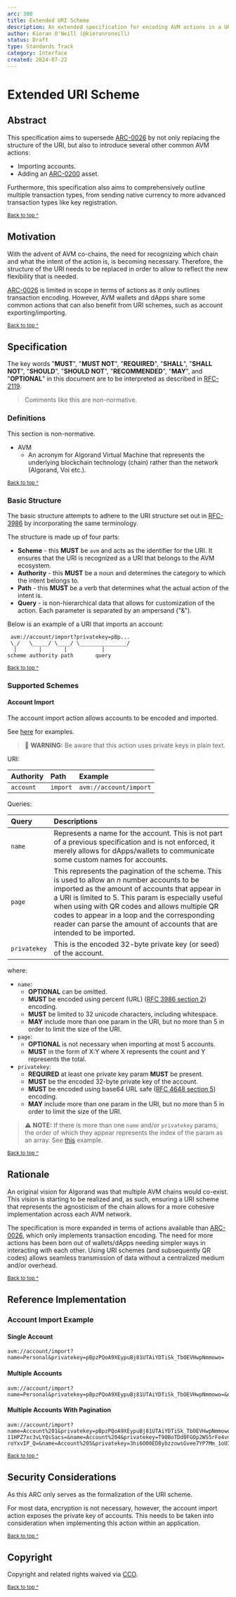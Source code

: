 ```yaml
---
arc: 300
title: Extended URI Scheme
description: An extended specification for encoding AVM actions in a URI scheme.
author: Kieran O'Neill (@kieranroneill)
status: Draft
type: Standards Track
category: Interface
created: 2024-07-22
---
```


# Extended URI Scheme

## Abstract

This specification aims to supersede [ARC-0026][arc-0026] by not only replacing the structure of the URI, but also to introduce several other common AVM actions:

* Importing accounts.
* Adding an [ARC-0200][arc-0200] asset.

Furthermore, this specification also aims to comprehensively outline multiple transaction types, from sending native currency to more advanced transaction types like key registration.

<sup>[Back to top ^][top]</sup>

## Motivation

With the advent of AVM co-chains, the need for recognizing which chain and what the intent of the action is, is becoming necessary. Therefore, the structure of the URI needs to be replaced in order to allow to reflect the new flexibility that is needed.

[ARC-0026][arc-0026] is limited in scope in terms of actions as it only outlines transaction encoding. However, AVM wallets and dApps share some common actions that can also benefit from URI schemes, such as account exporting/importing.

<sup>[Back to top ^][top]</sup>

## Specification

The key words "**MUST**", "**MUST NOT**", "**REQUIRED**", "**SHALL**", "**SHALL NOT**", "**SHOULD**", "**SHOULD NOT**", "**RECOMMENDED**", "**MAY**", and "**OPTIONAL**" in this document are to be interpreted as described in <a href="https://www.ietf.org/rfc/rfc2119.txt">RFC-2119</a>.

> Comments like this are non-normative.

### Definitions

This section is non-normative.

* AVM
  - An acronym for Algorand Virtual Machine that represents the underlying blockchain technology (chain) rather than the network (Algorand, Voi etc.).

<sup>[Back to top ^][top]</sup>

### Basic Structure

The basic structure attempts to adhere to the URI structure set out in [RFC-3986][rfc-3986] by incorporating the same terminology. 

The structure is made up of four parts:

* **Scheme** - this **MUST** be `avm` and acts as the identifier for the URI. It ensures that the URI is recognized as a URI that belongs to the AVM ecosystem.
* **Authority** - this **MUST** be a noun and determines the category to which the intent belongs to.
* **Path** - this **MUST** be a verb that determines what the actual action of the intent is.
* **Query** - is non-hierarchical data that allows for customization of the action. Each parameter is separated by an ampersand ("&").

Below is an example of a URI that imports an account: 

```
 avm://account/import?privatekey=pBp...
 \_/   \_____/ \____/ \_______________/
  |       |       |           |   
scheme authority path       query 
```

<sup>[Back to top ^][top]</sup>

### Supported Schemes

#### Account Import

The account import action allows accounts to be encoded and imported.

See [here](#account-import-example) for examples.

> 🚨 **WARNING:** Be aware that this action uses private keys in plain text.

URI:

| Authority | Path     | Example                |
|:----------|:---------|:-----------------------|
| `account` | `import` | `avm://account/import` |

Queries:

| Query         | Descriptions                                                                                                                                                                                                                                                                                                                                                                        |
|:--------------|:------------------------------------------------------------------------------------------------------------------------------------------------------------------------------------------------------------------------------------------------------------------------------------------------------------------------------------------------------------------------------------|
| `name`        | Represents a name for the account. This is not part of a previous specification and is not enforced, it merely allows for dApps/wallets to communicate some custom names for accounts.                                                                                                                                                                                              |
| `page`        | This represents the pagination of the scheme. This is used to allow an _n_ number accounts to be imported as the amount of accounts that appear in a URI is limited to 5. This param is especially useful when using with QR codes and allows multiple QR codes to appear in a loop and the corresponding reader can parse the amount of accounts that are intended to be imported. |
| `privatekey`  | This is the encoded 32-byte private key (or seed) of the account.                                                                                                                                                                                                                                                                                                                   |

where:
* `name`:
  - **OPTIONAL** can be omitted.
  - **MUST** be encoded using percent (URL) ([RFC 3986 section 2][rfc-3986-section-2]) encoding.
  - **MUST** be limited to 32 unicode characters, including whitespace.
  - **MAY** include more than one param in the URI, but no more than 5 in order to limit the size of the URI.
* `page`:
  - **OPTIONAL** is not necessary when importing at most 5 accounts.
  - **MUST** in the form of X:Y where X represents the count and Y represents the total.
* `privatekey`:
  - **REQUIRED** at least one private key param **MUST** be present.
  - **MUST** be the encoded 32-byte private key of the account.
  - **MUST** be encoded using base64 URL safe ([RFC 4648 section 5][rfc-4648-section-5]) encoding.
  - **MAY** include more than one param in the URI, but no more than 5 in order to limit the size of the URI.

> ⚠️ **NOTE:** If there is more than one `name` and/or `privatekey` params, the order of which they appear represents the index of the param as an array. See [this](#multiple-accounts) example.

<sup>[Back to top ^][top]</sup>

## Rationale

An original vision for Algorand was that multiple AVM chains would co-exist. This vision is starting to be realized and, as such, ensuring a URI scheme that represents the agnosticism of the chain allows for a more cohesive implementation across each AVM network. 

The specification is more expanded in terms of actions available than [ARC-0026][arc-0026], which only implements transaction encoding. The need for more actions has been born out of wallets/dApps needing simpler ways in interacting with each other. Using URI schemes (and subsequently QR codes) allows seamless transmission of data without a centralized medium and/or overhead. 

<sup>[Back to top ^][top]</sup>

## Reference Implementation

### Account Import Example

#### Single Account

```
avm://account/import?name=Personal&privatekey=pBpzPQoA9XEypuBj81UTAiYDTiSk_TbOEVHwpNmmowo=
```

#### Multiple Accounts

```
avm://account/import?name=Personal&privatekey=pBpzPQoA9XEypuBj81UTAiYDTiSk_TbOEVHwpNmmowo=&name=Another%20Account&privatekey=mBukXDkoqfGLIPILvuusG8kU_VN8PAPu513Q7MmDSZQ=
```

#### Multiple Accounts With Pagination

```
avm://account/import?name=Account%201&privatekey=pBpzPQoA9XEypuBj81UTAiYDTiSk_TbOEVHwpNmmowo=&name=Account%202&privatekey=mBukXDkoqfGLIPILvuusG8kU_VN8PAPu513Q7MmDSZQ=&name=Account%203&privatekey=UuS5IKJaj8EyV2QBrLd8l3EM-11HPZ7xc3vLYQsSacs=&name=Account%204&privatekey=T90BoTDd0FGOp2WS5rFe4vmEsJHWhWMvi-roYxvIP_Q=&name=Account%205&privatekey=3hi6O00ED8ybzzowsGvee7YP7Mm_1oUIbTEZvFX0yTo=&page=1:2
```

<sup>[Back to top ^][top]</sup>

## Security Considerations

As this ARC only serves as the formalization of the URI scheme. 

For most data, encryption is not necessary, however, the account import action exposes the private key of accounts. This needs to be taken into consideration when implementing this action within an application.

<sup>[Back to top ^][top]</sup>

## Copyright
Copyright and related rights waived via <a href="https://creativecommons.org/publicdomain/zero/1.0/">CCO</a>.

<sup>[Back to top ^][top]</sup>

<!-- Links -->
[arc-0026]: ./arc-0026.md#specification
[arc-0200]: ./arc-0200.md#specification
[rfc-3986]: https://datatracker.ietf.org/doc/html/rfc3986
[rfc-3986-section-2]: https://datatracker.ietf.org/doc/html/rfc3986#section-2
[rfc-4648-section-5]: https://datatracker.ietf.org/doc/html/rfc4648#section-5
[top]: #extended-uri-scheme
